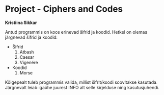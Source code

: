 # Project - Ciphers and Codes
**Kristiina Sikkar**

Antud programmis on koos erinevad šifrid ja koodid. Hetkel on olemas järgnevad šifrid ja koodid:
* Šifrid
    1. Atbash
    2. Caesar
    3. Vigenére
* Koodid
    1. Morse

Kõigepealt tuleb programmis valida, millist šifrit/koodi soovitakse kasutada. Järgnevalt leiab igaühe juurest INFO alt selle kirjelduse ning kasutusjuhendi.
